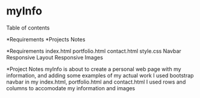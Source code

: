 # myInfo

Table of contents

*Requirements
*Projects Notes



*Requirements
index.html
portfolio.html
contact.html
style.css
Navbar
Responsive Layout
Responsive Images


*Project Notes
myInfo is about to create a personal web page with my information, and adding some examples of my actual work
I used bootstrap navbar in my index.html, portfolio.html and contact.html
I used rows and columns to accomodate my information and images
